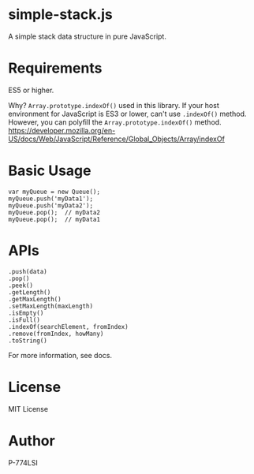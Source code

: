 # simple-stack.js
A simple stack data structure in pure JavaScript.


# Requirements
ES5 or higher.

Why?
`Array.prototype.indexOf()` used in this library.
If your host environment for JavaScript is ES3 or lower, can't use `.indexOf()` method.
However, you can polyfill the `Array.prototype.indexOf()` method.
<https://developer.mozilla.org/en-US/docs/Web/JavaScript/Reference/Global_Objects/Array/indexOf>


# Basic Usage
    var myQueue = new Queue();
    myQueue.push('myData1');
    myQueue.push('myData2');
    myQueue.pop();  // myData2
    myQueue.pop();  // myData1


# APIs
    .push(data)
    .pop()
    .peek()
    .getLength()
    .getMaxLength()
    .setMaxLength(maxLength)
    .isEmpty()
    .isFull()
    .indexOf(searchElement, fromIndex)
    .remove(fromIndex, howMany)
    .toString()

For more information, see docs.


# License
MIT License


# Author
P-774LSI
